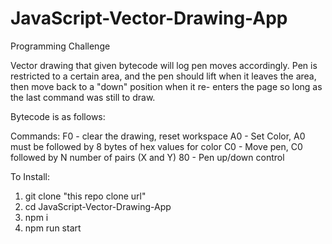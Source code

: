 # JavaScript-Vector-Drawing-App
Programming Challenge

Vector drawing that given bytecode will log pen moves accordingly.
Pen is restricted to a certain area, and the pen should lift when
it leaves the area, then move back to a "down" position when it re-
enters the page so long as the last command was still to draw.

Bytecode is as follows:

Commands:
F0 - clear the drawing, reset workspace
A0 - Set Color, A0 must be followed by 8 bytes of hex values for color
C0 - Move pen, C0 followed by N number of pairs (X and Y)
80 - Pen up/down control

To Install:

1. git clone "this repo clone url"
2. cd JavaScript-Vector-Drawing-App
3. npm i
4. npm run start
